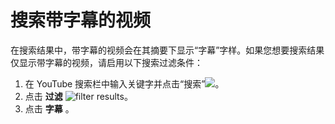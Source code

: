 # 搜索带字幕的视频

在搜索结果中，带字幕的视频会在其摘要下显示“字幕”字样。如果您想要搜索结果仅显示带字幕的视频，请启用以下搜索过滤条件：

1. 在 YouTube 搜索栏中输入关键字并点击“搜索”![](https://lh3.googleusercontent.com/4GBYRJykuVpnrF4l755g3dx4pgg37j4JdojX4DCTxcMnFabQOj4FbsyIljbjiknzkxQ=h18)。
2. 点击 **过滤**  ![filter results](https://lh4.ggpht.com/MMiUPWcyLH7ZLrysarPpeQgEC4qasbTdLajn3oVGxNTDn-7RWgX-SiWwTvbjaGmYDPXk3Cmh=w18 "filter results")。
3. 点击 **字幕** 。